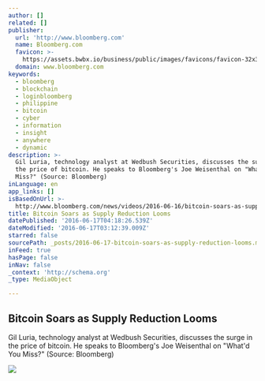 ```yaml
---
author: []
related: []
publisher:
  url: 'http://www.bloomberg.com'
  name: Bloomberg.com
  favicon: >-
    https://assets.bwbx.io/business/public/images/favicons/favicon-32x32-d2b81a9373.png
  domain: www.bloomberg.com
keywords:
  - bloomberg
  - blockchain
  - loginbloomberg
  - philippine
  - bitcoin
  - cyber
  - information
  - insight
  - anywhere
  - dynamic
description: >-
  Gil Luria, technology analyst at Wedbush Securities, discusses the surge in
  the price of bitcoin. He speaks to Bloomberg's Joe Weisenthal on "What'd You
  Miss?" (Source: Bloomberg)
inLanguage: en
app_links: []
isBasedOnUrl: >-
  http://www.bloomberg.com/news/videos/2016-06-16/bitcoin-soars-as-supply-reduction-looms
title: Bitcoin Soars as Supply Reduction Looms
datePublished: '2016-06-17T04:18:26.539Z'
dateModified: '2016-06-17T03:12:39.009Z'
starred: false
sourcePath: _posts/2016-06-17-bitcoin-soars-as-supply-reduction-looms.md
inFeed: true
hasPage: false
inNav: false
_context: 'http://schema.org'
_type: MediaObject

---
```

<article style=""><h1>Bitcoin Soars as Supply Reduction Looms</h1><p>Gil Luria, technology analyst at Wedbush Securities, discusses the surge in the price of bitcoin. He speaks to Bloomberg's Joe Weisenthal on "What'd You Miss?" (Source: Bloomberg)</p><img src="http://assets.bwbx.io/images/users/iqjWHBFdfxIU/iBD6_UniY6gk/v5/-999x-999.jpg" /></article>